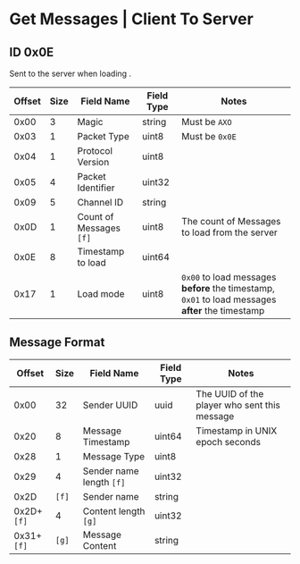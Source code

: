 # Get Messages | Client To Server

## ID 0x0E

Sent to the server when loading .

<table>
    <thead>
        <tr>
            <th>Offset</th>
            <th>Size</th>
            <th>Field Name</th>
            <th>Field Type</th>
            <th>Notes</th>
        </tr>
    </thead>
    <tbody>
    <tr>
        <td>0x00</td>
        <td>3</td>
        <td>Magic</td>
        <td>string</td>
        <td>Must be <code>AXO</code></td>
    </tr>
        <tr>
        <td>0x03</td>
        <td>1</td>
        <td>Packet Type</td>
        <td>uint8</td>
        <td>Must be <code>0x0E</code></td>
    </tr>
    <tr>
        <td>0x04</td>
        <td>1</td>
        <td>Protocol Version</td>
        <td>uint8</td>
        <td></td>
    </tr>
    <tr>
        <td>0x05</td>
        <td>4</td>
        <td>Packet Identifier</td>
        <td>uint32</td>
        <td></td>
    </tr>
    <tr>
        <td>0x09</td>
        <td>5</td>
        <td>Channel ID</td>
        <td>string</td>
        <td></td>
    </tr>
    <tr>
        <td>0x0D</td>
        <td>1</td>
        <td>Count of Messages <code>[f]</code></td>
        <td>uint8</td>
        <td>The count of Messages to load from the server</td>
    </tr>
    <tr>
        <td>0x0E</td>
        <td>8</td>
        <td>Timestamp to load</td>
        <td>uint64</td>
        <td></td>
    </tr>
    <tr>
        <td>0x17</td>
        <td>1</td>
        <td>Load mode</td>
        <td>uint8</td>
        <td><code>0x00</code> to load messages <strong>before</strong> the timestamp, <code>0x01</code> to load messages <strong>after</strong> the timestamp</td>
    </tr>
    </tbody>
</table>

## Message Format
<table>
    <thead>
        <tr>
            <th>Offset</th>
            <th>Size</th>
            <th>Field Name</th>
            <th>Field Type</th>
            <th>Notes</th>
        </tr>
    </thead>
    <tbody>
    <tr>
        <td>0x00</td>
        <td>32</td>
        <td>Sender UUID</td>
        <td>uuid</td>
        <td>The UUID of the player who sent this message</td>
    </tr>
    <tr>
        <td>0x20</td>
        <td>8</td>
        <td>Message Timestamp</td>
        <td>uint64</td>
        <td>Timestamp in UNIX epoch seconds</td>
    </tr>
    <tr>
        <td>0x28</td>
        <td>1</td>
        <td>Message Type</td>
        <td>uint8</td>
        <td></td>
    </tr>
    <tr>
        <td>0x29</td>
        <td>4</td>
        <td>Sender name length <code>[f]</code></td>
        <td>uint32</td>
        <td></td>
    </tr>
    <tr>
        <td>0x2D</td>
        <td><code>[f]</code></td>
        <td>Sender name</td>
        <td>string</td>
        <td></td>
    </tr>
    <tr>
        <td>0x2D+<code>[f]</code></td>
        <td>4</td>
        <td>Content length <code>[g]</code></td>
        <td>uint32</td>
        <td></td>
    </tr>
    <tr>
        <td>0x31+<code>[f]</code></td>
        <td><code>[g]</code></td>
        <td>Message Content</td>
        <td>string</td>
        <td></td>
    </tr>
    </tbody>
</table>
